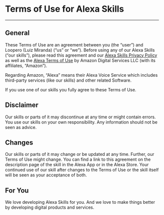 # Terms of Use for Alexa Skills

---

## General

These Terms of Use are an agreement between you (the “user”) and Loopero (Luiz Miranda) (“us” or “we”). Before using any of our Alexa Skills (“our skills”), please read this agreement and our [Alexa Skills Privacy Policy](https://github.com/luizmiranda7/loopero/blob/main/privacy_policy_alexa_skills.md) as well as the [Alexa Terms of Use](https://www.amazon.com/gp/help/customer/display.html?nodeId=201809740) by Amazon Digital Services LLC (with its affiliates, “Amazon”).

Regarding Amazon, “Alexa” means their Alexa Voice Service which includes third-party services (like our skills) and other related Software.

If you use one of our skills you fully agree to these Terms of Use.

## Disclaimer

Our skills or parts of it may discontinue at any time or might contain errors. You use our skills on your own responsibility. Any information should not be seen as advice.

## Changes

Our skills or parts of it may change or be updated at any time. Further, our Terms of Use might change. You can find a link to this agreement on the description page of the skill in the Alexa App or in the Alexa Store. Your continued use of our skill after changes to the Terms of Use or the skill itself will be seen as your acceptance of both.

## For You

We love developing Alexa Skills for you. And we love to make things better by developing digital products and services.
